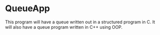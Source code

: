 # QueueApp
This program will have a queue written out in a structured program in C. It will also have a queue program written in C++ using OOP. 
